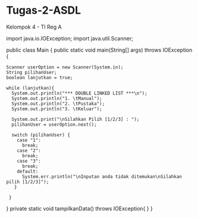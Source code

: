 # Tugas-2-ASDL
Kelompok 4 - TI Reg A

import java.io.IOException;
import java.util.Scanner;

public class Main {
  public static void main(String[] args) throws IOException {
  
    Scanner userOption = new Scanner(System.in);
    String pilihanUser;
    boolean lanjutkan = true;
    
    while (lanjutkan){
      System.out.println("*** DOUBLE LINKED LIST ***\n");
      System.out.println("1. \tManual");
      System.out.println("2. \tPustaka");
      System.out.println("3. \tKeluar");

      System.out.print("\nSilahkan Pilih [1/2/3] : ");
      pilihanUser = userOption.next();

      switch (pilihanUser) {
        case "1":
          break;
        case "2":
          break;
        case "3":
          break;
        default:
          System.err.println("\nInputan anda tidak ditemukan\nSilahkan pilih [1/2/3]");   
       }
      
     }
    
   }
   private static void tampilkanData() throws IOException{
   }
}
